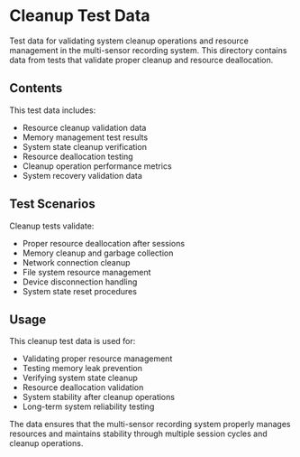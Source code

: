 # Cleanup Test Data

Test data for validating system cleanup operations and resource management in the multi-sensor recording system. This directory contains data from tests that validate proper cleanup and resource deallocation.

## Contents

This test data includes:
- Resource cleanup validation data
- Memory management test results
- System state cleanup verification
- Resource deallocation testing
- Cleanup operation performance metrics
- System recovery validation data

## Test Scenarios

Cleanup tests validate:
- Proper resource deallocation after sessions
- Memory cleanup and garbage collection
- Network connection cleanup
- File system resource management
- Device disconnection handling
- System state reset procedures

## Usage

This cleanup test data is used for:
- Validating proper resource management
- Testing memory leak prevention
- Verifying system state cleanup
- Resource deallocation validation
- System stability after cleanup operations
- Long-term system reliability testing

The data ensures that the multi-sensor recording system properly manages resources and maintains stability through multiple session cycles and cleanup operations.